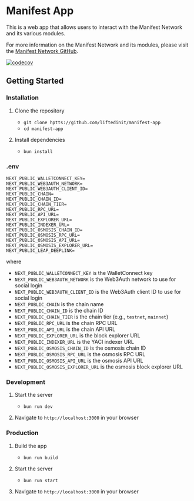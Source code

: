 # Manifest App

This is a web app that allows users to interact with the Manifest Network and its various modules.

For more information on the Manifest Network and its modules, please visit the [Manifest Network GitHub](https://github.com/liftedinit/manifest-ledger).

[![codecov](https://codecov.io/gh/liftedinit/manifest-app/branch/main/graph/badge.svg)](https://codecov.io/gh/liftedinit/manifest-app)

## Getting Started

### Installation

1. Clone the repository

   - `git clone hptts://github.com/liftedinit/manifest-app`
   - `cd manifest-app`

2. Install dependencies
   - `bun install`

### .env

```
NEXT_PUBLIC_WALLETCONNECT_KEY=
NEXT_PUBLIC_WEB3AUTH_NETWORK=
NEXT_PUBLIC_WEB3AUTH_CLIENT_ID=
NEXT_PUBLIC_CHAIN=
NEXT_PUBLIC_CHAIN_ID=
NEXT_PUBLIC_CHAIN_TIER=
NEXT_PUBLIC_RPC_URL=
NEXT_PUBLIC_API_URL=
NEXT_PUBLIC_EXPLORER_URL=
NEXT_PUBLIC_INDEXER_URL=
NEXT_PUBLIC_OSMOSIS_CHAIN_ID=
NEXT_PUBLIC_OSMOSIS_RPC_URL=
NEXT_PUBLIC_OSMOSIS_API_URL=
NEXT_PUBLIC_OSMOSIS_EXPLORER_URL=
NEXT_PUBLIC_LEAP_DEEPLINK=
```

where

- `NEXT_PUBLIC_WALLETCONNECT_KEY` is the WalletConnect key
- `NEXT_PUBLIC_WEB3AUTH_NETWORK` is the Web3Auth network to use for social login
- `NEXT_PUBLIC_WEB3AUTH_CLIENT_ID` is the Web3Auth client ID to use for social login
- `NEXT_PUBLIC_CHAIN` is the chain name
- `NEXT_PUBLIC_CHAIN_ID` is the chain ID
- `NEXT_PUBLIC_CHAIN_TIER` is the chain tier (e.g., `testnet`, `mainnet`)
- `NEXT_PUBLIC_RPC_URL` is the chain RPC URL
- `NEXT_PUBLIC_API_URL` is the chain API URL
- `NEXT_PUBLIC_EXPLORER_URL` is the block explorer URL
- `NEXT_PUBLIC_INDEXER_URL` is the YACI indexer URL
- `NEXT_PUBLIC_OSMOSIS_CHAIN_ID` is the osmosis chain ID
- `NEXT_PUBLIC_OSMOSIS_RPC_URL` is the osmosis RPC URL
- `NEXT_PUBLIC_OSMOSIS_API_URL` is the osmosis API URL
- `NEXT_PUBLIC_OSMOSIS_EXPLORER_URL` is the osmosis block explorer URL

### Development

1. Start the server

   - `bun run dev`

2. Navigate to `http://localhost:3000` in your browser

### Production

1. Build the app

   - `bun run build`

2. Start the server

   - `bun run start`

3. Navigate to `http://localhost:3000` in your browser
